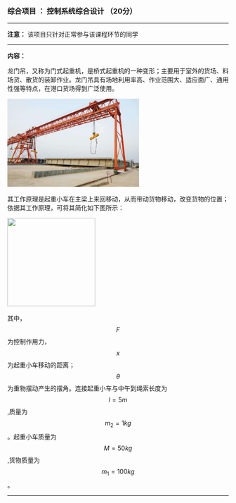 ### 综合项目 ： 控制系统综合设计 （20分）

---

**注意：** 该项目只针对正常参与该课程环节的同学 

---
**内容：**

龙门吊，又称为门式起重机，是桥式起重机的一种变形；主要用于室外的货场、料场货、散货的装卸作业。龙门吊具有场地利用率高、作业范围大、适应面广、通用性强等特点，在港口货场得到广泛使用。

<img src="https://github.com/liuchaobit/Mycourse/raw/gh-pages/AutoControl/Homework/PIC/%E9%BE%99%E9%97%A8%E5%90%8A.jpg" width=300 height=200 />

其工作原理是起重小车在主梁上来回移动，从而带动货物移动，改变货物的位置；依据其工作原理，可将其简化如下图所示：

<img src="http://www.liuchaos.cn/Mycourse/AutoControl/Homework/PIC/%E8%B5%B7%E9%87%8D%E6%9C%BA.png" width=200 height=200 />

其中，$$F$$为控制作用力，$$x$$为起重小车移动的距离；$$\theta$$为重物摆动产生的摆角。连接起重小车与中午到绳索长度为$$l=5m$$,质量为$$m_{2}=1kg$$。起重小车质量为$$M=50kg$$,货物质量为$$m_{1}=100kg$$。





---

<script type="text/javascript"
src="http://cdn.mathjax.org/mathjax/latest/MathJax.js?config=TeX-AMS-MML_HTMLorMML">
</script>
